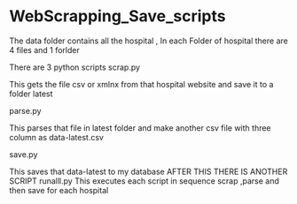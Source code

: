 # WebScrapping_Save_scripts
 
The data folder contains all the hospital , In each Folder of hospital there are 4 files and 1 forlder

There are 3 python scripts 
 scrap.py
 
 This gets the file csv or xmlnx from that hospital website and save it to a folder latest
 
 parse.py
 
 This parses that file in latest folder and make another csv file with three column as data-latest.csv
 
 save.py
 
 This saves that data-latest to my database
AFTER THIS THERE IS ANOTHER SCRIPT
runalll.py
This executes each script in sequence scrap ,parse and then save for each hospital
